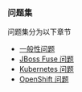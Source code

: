 ### 问题集

问题集分为以下章节

* [一般性问题](faqGeneral.html)
* [JBoss Fuse 问题](faqFuse.html)
* [Kubernetes 问题](faqKubernetes.html)
* [OpenShift 问题](https://help.openshift.com/hc/en-us/categories/200177370-Frequently-Asked-Questions)
